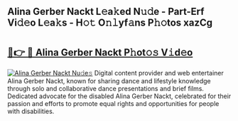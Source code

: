 ## Alina Gerber Nackt L𝚎a𝚔ed N𝚞𝚍e - Part-Erf Vi𝚍𝚎o L𝚎a𝚔s - H𝚘𝚝 O𝚗𝚕yf𝚊ns P𝚑𝚘tos xazCg

# <h2><a href="http://kf54d0.oniu.top/?m=Alina+Gerber+Nackt">🔗👉 🔴 Alina Gerber Nackt P𝚑ot𝚘𝚜 V𝚒d𝚎o</a></h2>

[![Alina Gerber Nackt Nu𝚍e𝚜](https://i.imgur.com/0qMVB7G.gif)](http://kf54d0.oniu.top/?m=Alina+Gerber+Nackt)
Digital content provider and web entertainer Alina Gerber Nackt, known for sharing dance and lifestyle knowledge through solo and collaborative dance presentations and brief films. Dedicated advocate for the disabled Alina Gerber Nackt, celebrated for their passion and efforts to promote equal rights and opportunities for people with disabilities.  
